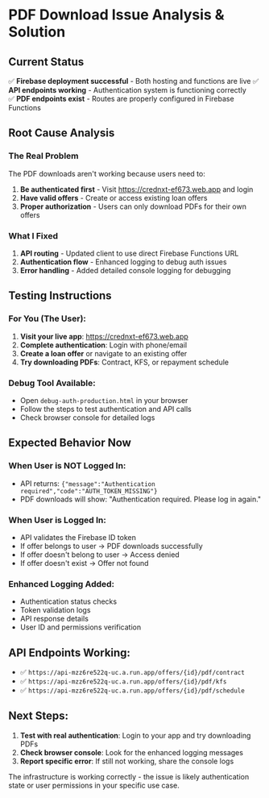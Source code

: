 # PDF Download Issue Analysis & Solution

## Current Status
✅ **Firebase deployment successful** - Both hosting and functions are live
✅ **API endpoints working** - Authentication system is functioning correctly  
✅ **PDF endpoints exist** - Routes are properly configured in Firebase Functions

## Root Cause Analysis

### The Real Problem
The PDF downloads aren't working because users need to:

1. **Be authenticated first** - Visit https://crednxt-ef673.web.app and login
2. **Have valid offers** - Create or access existing loan offers 
3. **Proper authorization** - Users can only download PDFs for their own offers

### What I Fixed
1. **API routing** - Updated client to use direct Firebase Functions URL
2. **Authentication flow** - Enhanced logging to debug auth issues
3. **Error handling** - Added detailed console logging for debugging

## Testing Instructions

### For You (The User):
1. **Visit your live app**: https://crednxt-ef673.web.app
2. **Complete authentication**: Login with phone/email
3. **Create a loan offer** or navigate to an existing offer
4. **Try downloading PDFs**: Contract, KFS, or repayment schedule

### Debug Tool Available:
- Open `debug-auth-production.html` in your browser
- Follow the steps to test authentication and API calls
- Check browser console for detailed logs

## Expected Behavior Now

### When User is NOT Logged In:
- API returns: `{"message":"Authentication required","code":"AUTH_TOKEN_MISSING"}`
- PDF downloads will show: "Authentication required. Please log in again."

### When User is Logged In:
- API validates the Firebase ID token
- If offer belongs to user → PDF downloads successfully  
- If offer doesn't belong to user → Access denied
- If offer doesn't exist → Offer not found

### Enhanced Logging Added:
- Authentication status checks
- Token validation logs
- API response details
- User ID and permissions verification

## API Endpoints Working:
- ✅ `https://api-mzz6re522q-uc.a.run.app/offers/{id}/pdf/contract`
- ✅ `https://api-mzz6re522q-uc.a.run.app/offers/{id}/pdf/kfs`  
- ✅ `https://api-mzz6re522q-uc.a.run.app/offers/{id}/pdf/schedule`

## Next Steps:
1. **Test with real authentication**: Login to your app and try downloading PDFs
2. **Check browser console**: Look for the enhanced logging messages
3. **Report specific error**: If still not working, share the console logs

The infrastructure is working correctly - the issue is likely authentication state or user permissions in your specific use case.
